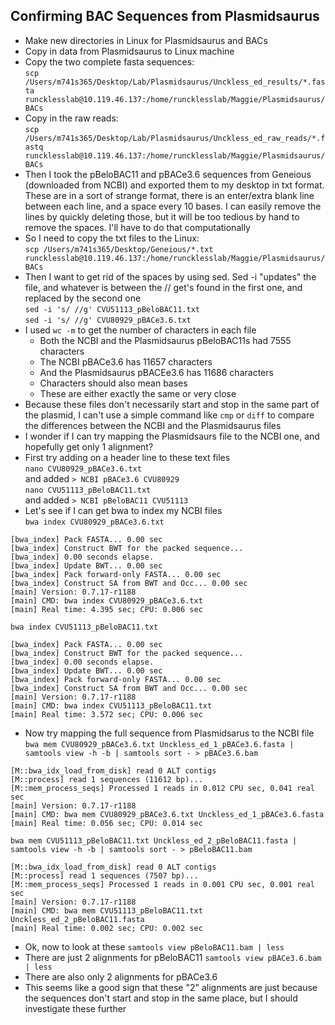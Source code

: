 ## Confirming BAC Sequences from Plasmidsaurus

- Make new directories in Linux for Plasmidsaurus and BACs
- Copy in data from Plasmidsaurus to Linux machine
- Copy the two complete fasta sequences:  
`scp /Users/m741s365/Desktop/Lab/Plasmidsaurus/Unckless_ed_results/*.fasta runcklesslab@10.119.46.137:/home/runcklesslab/Maggie/Plasmidsaurus/BACs`
- Copy in the raw reads:  
`scp /Users/m741s365/Desktop/Lab/Plasmidsaurus/Unckless_ed_raw_reads/*.fastq runcklesslab@10.119.46.137:/home/runcklesslab/Maggie/Plasmidsaurus/BACs`
- Then I took the pBeloBAC11 and pBACe3.6 sequences from Geneious (downloaded from NCBI) and exported them to my desktop in txt format. These are in a sort of strange format, there is an enter/extra blank line between each line, and a space every 10 bases. I can easily remove the lines by quickly deleting those, but it will be too tedious by hand to remove the spaces. I'll have to do that computationally
- So I need to copy the txt files to the Linux:   
`scp /Users/m741s365/Desktop/Geneious/*.txt runcklesslab@10.119.46.137:/home/runcklesslab/Maggie/Plasmidsaurus/BACs`  
- Then I want to get rid of the spaces by using sed. Sed -i "updates" the file, and whatever is between the // get's found in the first one, and replaced by the second one   
`sed -i 's/ //g' CVU51113_pBeloBAC11.txt`  
`sed -i 's/ //g' CVU80929_pBACe3.6.txt`
- I used `wc -m` to get the number of characters in each file
  - Both the NCBI and the Plasmidsaurus pBeloBAC11s had 7555 characters
  - The NCBI pBACe3.6 has 11657 characters
  - And the Plasmidsaurus pBACEe3.6 has 11686 characters
  - Characters should also mean bases
  - These are either exactly the same or very close
- Because these files don't necessarily start and stop in the same part of the plasmid, I can't use a simple command like `cmp` or `diff` to compare the differences between the NCBI and the Plasmidsaurus files
- I wonder if I can try mapping the Plasmidsaurs file to the NCBI one, and hopefully get only 1 alignment?
- First try adding on a header line to these text files  
`nano CVU80929_pBACe3.6.txt`  
and added `> NCBI pBACe3.6 CVU80929`  
`nano CVU51113_pBeloBAC11.txt`  
and added `> NCBI pBeloBAC11 CVU51113`
- Let's see if I can get bwa to index my NCBI files   
`bwa index CVU80929_pBACe3.6.txt`    
```
[bwa_index] Pack FASTA... 0.00 sec
[bwa_index] Construct BWT for the packed sequence...
[bwa_index] 0.00 seconds elapse.
[bwa_index] Update BWT... 0.00 sec
[bwa_index] Pack forward-only FASTA... 0.00 sec
[bwa_index] Construct SA from BWT and Occ... 0.00 sec
[main] Version: 0.7.17-r1188
[main] CMD: bwa index CVU80929_pBACe3.6.txt
[main] Real time: 4.395 sec; CPU: 0.006 sec
```  
`bwa index CVU51113_pBeloBAC11.txt`  
```
[bwa_index] Pack FASTA... 0.00 sec
[bwa_index] Construct BWT for the packed sequence...
[bwa_index] 0.00 seconds elapse.
[bwa_index] Update BWT... 0.00 sec
[bwa_index] Pack forward-only FASTA... 0.00 sec
[bwa_index] Construct SA from BWT and Occ... 0.00 sec
[main] Version: 0.7.17-r1188
[main] CMD: bwa index CVU51113_pBeloBAC11.txt
[main] Real time: 3.572 sec; CPU: 0.006 sec
```   
- Now try mapping the full sequence from Plasmidsarus to the NCBI file   
`bwa mem CVU80929_pBACe3.6.txt Unckless_ed_1_pBACe3.6.fasta | samtools view -h -b | samtools sort - > pBACe3.6.bam`  
```
[M::bwa_idx_load_from_disk] read 0 ALT contigs
[M::process] read 1 sequences (11612 bp)...
[M::mem_process_seqs] Processed 1 reads in 0.012 CPU sec, 0.041 real sec
[main] Version: 0.7.17-r1188
[main] CMD: bwa mem CVU80929_pBACe3.6.txt Unckless_ed_1_pBACe3.6.fasta
[main] Real time: 0.056 sec; CPU: 0.014 sec
```  
`bwa mem CVU51113_pBeloBAC11.txt Unckless_ed_2_pBeloBAC11.fasta | samtools view -h -b | samtools sort - > pBeloBAC11.bam`   
```
[M::bwa_idx_load_from_disk] read 0 ALT contigs
[M::process] read 1 sequences (7507 bp)...
[M::mem_process_seqs] Processed 1 reads in 0.001 CPU sec, 0.001 real sec
[main] Version: 0.7.17-r1188
[main] CMD: bwa mem CVU51113_pBeloBAC11.txt Unckless_ed_2_pBeloBAC11.fasta
[main] Real time: 0.002 sec; CPU: 0.002 sec
```
- Ok, now to look at these
`samtools view pBeloBAC11.bam | less`
- There are just 2 alignments for pBeloBAC11
`samtools view pBACe3.6.bam | less`
- There are also only 2 alignments for pBACe3.6
- This seems like a good sign that these "2" alignments are just because the sequences don't start and stop in the same place, but I should investigate these further 
